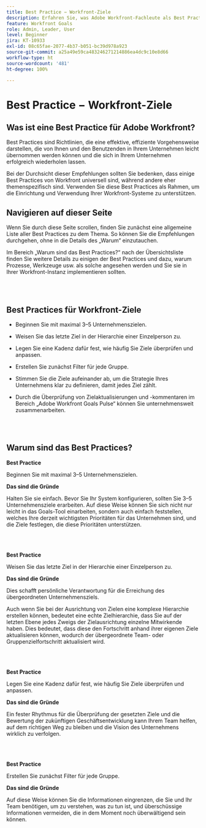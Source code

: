 ```yaml
---
title: Best Practice − Workfront-Ziele
description: Erfahren Sie, was Adobe Workfront-Fachleute als Best Practices für das Einrichten, Verwalten und Verwenden von Workfront-Zielen empfehlen.
feature: Workfront Goals
role: Admin, Leader, User
level: Beginner
jira: KT-10933
exl-id: 08c65fae-2077-4b37-b051-bc39d978a923
source-git-commit: a25a49e59ca483246271214886ea4dc9c10e8d66
workflow-type: ht
source-wordcount: '481'
ht-degree: 100%

---
```


# Best Practice − Workfront-Ziele

## Was ist eine Best Practice für Adobe Workfront?

Best Practices sind Richtlinien, die eine effektive, effiziente Vorgehensweise darstellen, die von Ihnen und den Benutzenden in Ihrem Unternehmen leicht übernommen werden können und die sich in Ihrem Unternehmen erfolgreich wiederholen lassen.

Bei der Durchsicht dieser Empfehlungen sollten Sie bedenken, dass einige Best Practices von Workfront universell sind, während andere eher themenspezifisch sind. Verwenden Sie diese Best Practices als Rahmen, um die Einrichtung und Verwendung Ihrer Workfront-Systeme zu unterstützen.

## Navigieren auf dieser Seite

Wenn Sie durch diese Seite scrollen, finden Sie zunächst eine allgemeine Liste aller Best Practices zu dem Thema. So können Sie die Empfehlungen durchgehen, ohne in die Details des „Warum“ einzutauchen.

Im Bereich „Warum sind das Best Practices?“ nach der Übersichtsliste finden Sie weitere Details zu einigen der Best Practices und dazu, warum Prozesse, Werkzeuge usw. als solche angesehen werden und Sie sie in Ihrer Workfront-Instanz implementieren sollten.

</br>
</br>


## Best Practices für Workfront-Ziele

* Beginnen Sie mit maximal 3–5 Unternehmenszielen.

* Weisen Sie das letzte Ziel in der Hierarchie einer Einzelperson zu.

* Legen Sie eine Kadenz dafür fest, wie häufig Sie Ziele überprüfen und anpassen.

* Erstellen Sie zunächst Filter für jede Gruppe.

* Stimmen Sie die Ziele aufeinander ab, um die Strategie Ihres Unternehmens klar zu definieren, damit jedes Ziel zählt.

* Durch die Überprüfung von Zielaktualisierungen und -kommentaren im Bereich „Adobe Workfront Goals Pulse“ können Sie unternehmensweit zusammenarbeiten.

</br>
</br>

## Warum sind das Best Practices?

**Best Practice**

Beginnen Sie mit maximal 3–5 Unternehmenszielen.



**Das sind die Gründe**

Halten Sie sie einfach. Bevor Sie Ihr System konfigurieren, sollten Sie 3–5 Unternehmensziele erarbeiten. Auf diese Weise können Sie sich nicht nur leicht in das Goals-Tool einarbeiten, sondern auch einfach feststellen, welches Ihre derzeit wichtigsten Prioritäten für das Unternehmen sind, und die Ziele festlegen, die diese Prioritäten unterstützen.

</br>
</br>

**Best Practice**

Weisen Sie das letzte Ziel in der Hierarchie einer Einzelperson zu.



**Das sind die Gründe**

Dies schafft persönliche Verantwortung für die Erreichung des übergeordneten Unternehmensziels.



Auch wenn Sie bei der Ausrichtung von Zielen eine komplexe Hierarchie erstellen können, bedeutet eine echte Zielhierarchie, dass Sie auf der letzten Ebene jedes Zweigs der Zielausrichtung einzelne Mitwirkende haben. Dies bedeutet, dass diese den Fortschritt anhand ihrer eigenen Ziele aktualisieren können, wodurch der übergeordnete Team- oder Gruppenzielfortschritt aktualisiert wird.

</br>
</br>


**Best Practice**

Legen Sie eine Kadenz dafür fest, wie häufig Sie Ziele überprüfen und anpassen.



**Das sind die Gründe**

Ein fester Rhythmus für die Überprüfung der gesetzten Ziele und die Bewertung der zukünftigen Geschäftsentwicklung kann Ihrem Team helfen, auf dem richtigen Weg zu bleiben und die Vision des Unternehmens wirklich zu verfolgen.


</br>
</br>

**Best Practice**

Erstellen Sie zunächst Filter für jede Gruppe.



**Das sind die Gründe**

Auf diese Weise können Sie die Informationen eingrenzen, die Sie und Ihr Team benötigen, um zu verstehen, was zu tun ist, und überschüssige Informationen vermeiden, die in dem Moment noch überwältigend sein können.
